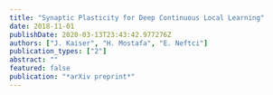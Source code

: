 ```yaml
---
title: "Synaptic Plasticity for Deep Continuous Local Learning"
date: 2018-11-01
publishDate: 2020-03-13T23:43:42.977276Z
authors: ["J. Kaiser", "H. Mostafa", "E. Neftci"]
publication_types: ["2"]
abstract: ""
featured: false
publication: "*arXiv preprint*"
---
```



